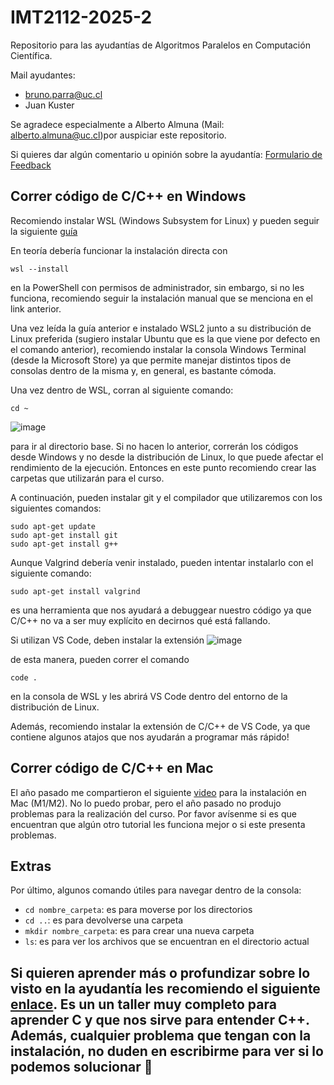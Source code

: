 # IMT2112-2025-2
Repositorio para las ayudantías de Algoritmos Paralelos en Computación Científica.

Mail ayudantes:
- bruno.parra@uc.cl
- Juan Kuster

Se agradece especialmente a Alberto Almuna (Mail: alberto.almuna@uc.cl)por auspiciar este repositorio.


Si quieres dar algún comentario u opinión sobre la ayudantía: [Formulario de Feedback](https://forms.gle/7B53rLqTXwvjFFhW8)

## Correr código de C/C++ en Windows

Recomiendo instalar WSL (Windows Subsystem for Linux) y pueden seguir la siguiente [guía](https://docs.microsoft.com/en-us/windows/wsl/install)

En teoría debería funcionar la instalación directa con 
```
wsl --install
```
en la PowerShell con permisos de administrador, sin embargo, si no les funciona, recomiendo seguir la instalación manual que se menciona en el link anterior.

Una vez leída la guía anterior e instalado WSL2 junto a su distribución de Linux preferida (sugiero instalar Ubuntu que es la que viene por defecto en el comando anterior), recomiendo instalar la consola Windows Terminal (desde la Microsoft Store) ya que permite manejar distintos tipos de consolas dentro de la misma y, en general, es bastante cómoda.

Una vez dentro de WSL, corran al siguiente comando:
```
cd ~
```
![image](https://user-images.githubusercontent.com/53873288/186964595-824dab4e-45f2-47a7-8d50-4fe40eb80e7a.png)

para ir al directorio base. Si no hacen lo anterior, correrán los códigos desde Windows y no desde la distribución de Linux, lo que puede afectar el rendimiento de la ejecución. Entonces en este punto recomiendo crear las carpetas que utilizarán para el curso.

A continuación, pueden instalar git y el compilador que utilizaremos con los siguientes comandos:
```
sudo apt-get update
sudo apt-get install git
sudo apt-get install g++
```

Aunque Valgrind debería venir instalado, pueden intentar instalarlo con el siguiente comando:
```
sudo apt-get install valgrind
```
es una herramienta que nos ayudará a debuggear nuestro código ya que C/C++ no va a ser muy explícito en decirnos qué está fallando.

Si utilizan VS Code, deben instalar la extensión 
![image](https://user-images.githubusercontent.com/53873288/186965303-e73d7741-0dc4-48b5-89d3-ec318447505a.png)

de esta manera, pueden correr el comando
```
code .
```
en la consola de WSL y les abrirá VS Code dentro del entorno de la distribución de Linux.

Además, recomiendo instalar la extensión de C/C++ de VS Code, ya que contiene algunos atajos que nos ayudarán a programar más rápido!

## Correr código de C/C++ en Mac

El año pasado me compartieron el siguiente [video](https://youtu.be/lGsyqgpMAYY?si=Nllk5YKNcEBY_p1E) para la instalación en Mac (M1/M2). No lo puedo probar, pero el año pasado no produjo problemas para la realización del curso. Por favor avísenme si es que encuentran que algún otro tutorial les funciona mejor o si este presenta problemas.

## Extras

Por último, algunos comando útiles para navegar dentro de la consola:
- ```cd nombre_carpeta```: es para moverse por los directorios
- ```cd ..```: es para devolverse una carpeta
- ```mkdir nombre_carpeta```: es para crear una nueva carpeta
- ```ls```: es para ver los archivos que se encuentran en el directorio actual

## Si quieren aprender más o profundizar sobre lo visto en la ayudantía les recomiendo el siguiente [enlace](https://github.com/DCCentral-de-Apuntes/intro-C). Es un un taller muy completo para aprender C y que nos sirve para entender C++. Además, cualquier problema que tengan con la instalación, no duden en escribirme para ver si lo podemos solucionar 🐧
